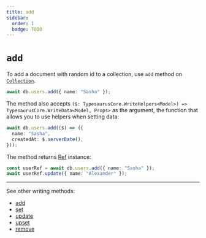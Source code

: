 ```yaml
---
title: add
sidebar:
  order: 1
  badge: TODO
---
```


# `add`

To add a document with random id to a collection, use `add` method on [`Collection`](/docs/classes/collection).

```ts
await db.users.add({ name: "Sasha" });
```

The method also accepts `($: TypesaurusCore.WriteHelpers<Model>) => TypesaurusCore.WriteData<Model, Props>` as the argument, the function that allows you to use helpers when setting data:

```ts
await db.users.add(($) => ({
  name: "Sasha",
  createdAt: $.serverDate(),
}));
```

The method returns [Ref](/docs/classes/ref) instance:

```ts
const userRef = await db.users.add({ name: "Sasha" });
await userRef.update({ name: "Alexander" });
```

---

See other writing methods:

- [add](/docs/api/add)
- [set](/docs/api/set)
- [update](/docs/api/update)
- [upset](/docs/api/upset)
- [remove](/docs/api/remove)
